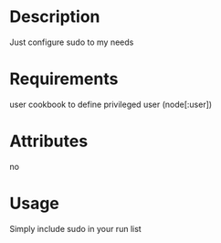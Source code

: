 Description
===========

Just configure sudo to my needs

Requirements
============

user cookbook to define privileged user (node[:user])

Attributes
==========

no

Usage
=====

Simply include sudo in your run list
